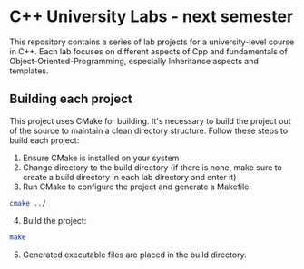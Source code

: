 # C++ University Labs - next semester 
This repository contains a series of lab projects for a university-level course in C++. Each lab focuses on different aspects of Cpp and fundamentals of Object-Oriented-Programming, especially Inheritance aspects and templates.  

## Building each project  
This project uses CMake for building. It's necessary to build the project out of the source to maintain a clean directory structure. Follow these steps to build each project:  
1. Ensure CMake is installed on your system
2. Change directory to the build directory (if there is none, make sure to create a build directory in each lab directory and enter it)
3. Run CMake to configure the project and generate a Makefile:  
```sh
cmake ../
```
4. Build the project:
```sh
make
```
5. Generated executable files are placed in the build directory.  
